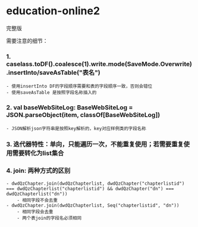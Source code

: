 # education-online2
完整版

需要注意的细节：
### 1. caselass.toDF().coalesce(1).write.mode(SaveMode.Overwrite).insertInto/saveAsTable("表名")
    - 使用insertInto DF的字段顺序需要和表的字段顺序一致，否则会错位
    - 使用saveAsTable 是按照字段名称插入的

### 2. val baseWebSiteLog: BaseWebSiteLog = JSON.parseObject(item, classOf[BaseWebSiteLog])
    - JSON解析json字符串是按照key解析的，key对应样例类的字段名称

### 3. 迭代器特性：单向，只能遍历一次，不能重复使用；若需要重复使用需要转化为list集合

### 4. join: 两种方式的区别
    - dwdQzChapter.join(dwdQzChapterlist, dwdQzChapter("chapterlistid") === dwdQzChapterlist("chapterlistid") && dwdQzChapter("dn") === dwdQzChapterlist("dn"))
        - 相同字段不会去重
    - dwdQzChapter.join(dwdQzChapterlist, Seq("chapterlistid", "dn"))
        - 相同字段会去重
        - 两个表join的字段名必须相同
